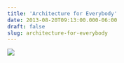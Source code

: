 ```yaml
---
title: 'Architecture for Everybody'
date: 2013-08-20T09:13:00.000-06:00
draft: false
slug: architecture-for-everybody
---
```


![](/images/blog/legacy/DSC05104b.jpg)